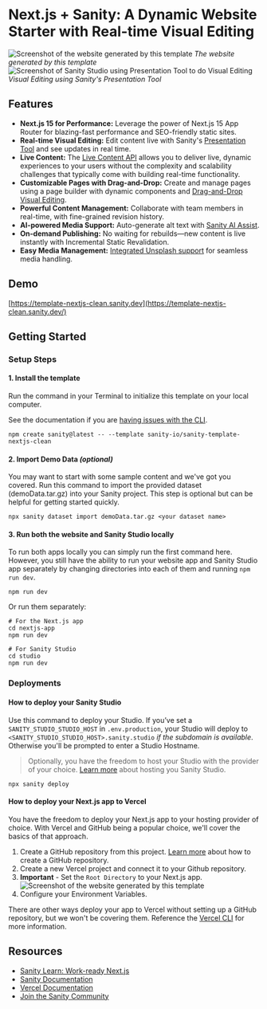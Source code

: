 # Next.js + Sanity: A Dynamic Website Starter with Real-time Visual Editing

![Screenshot of the website generated by this template](https://cdn.sanity.io/images/fkfgfb3d/production/cf3a487ca87f73ea4cbab9be30c90f6efd0823b3-1313x886.webp)
_The website generated by this template_
![Screenshot of Sanity Studio using Presentation Tool to do Visual Editing](https://cdn.sanity.io/images/fkfgfb3d/production/62f61cb1639ab1fbc14c1f14e4ee0b877fc94e29-1319x892.webp)
_Visual Editing using Sanity's Presentation Tool_

## Features

- **Next.js 15 for Performance:** Leverage the power of Next.js 15 App Router for blazing-fast performance and SEO-friendly static sites.
- **Real-time Visual Editing:** Edit content live with Sanity's [Presentation Tool](https://www.sanity.io/docs/presentation) and see updates in real time.
- **Live Content:** The [Live Content API](https://www.sanity.io/live) allows you to deliver live, dynamic experiences to your users without the complexity and scalability challenges that typically come with building real-time functionality.
- **Customizable Pages with Drag-and-Drop:** Create and manage pages using a page builder with dynamic components and [Drag-and-Drop Visual Editing](https://www.sanity.io/visual-editing-for-structured-content).
- **Powerful Content Management:** Collaborate with team members in real-time, with fine-grained revision history.
- **AI-powered Media Support:** Auto-generate alt text with [Sanity AI Assist](https://www.sanity.io/ai-assist).
- **On-demand Publishing:** No waiting for rebuilds—new content is live instantly with Incremental Static Revalidation.
- **Easy Media Management:** [Integrated Unsplash support](https://www.sanity.io/plugins/sanity-plugin-asset-source-unsplash) for seamless media handling.

## Demo

[https://template-nextjs-clean.sanity.dev](https://template-nextjs-clean.sanity.dev/)

## Getting Started

### Setup Steps

#### 1. Install the template

Run the command in your Terminal to initialize this template on your local computer.

See the documentation if you are [having issues with the CLI](https://www.sanity.io/help/cli-errors).

```shell
npm create sanity@latest -- --template sanity-io/sanity-template-nextjs-clean
```

#### 2. Import Demo Data _(optional)_

You may want to start with some sample content and we've got you covered. Run this command to import the provided dataset (demoData.tar.gz) into your Sanity project. This step is optional but can be helpful for getting started quickly.

```shell
npx sanity dataset import demoData.tar.gz <your dataset name>
```

#### 3. Run both the website and Sanity Studio locally

To run both apps locally you can simply run the first command here. However, you still have the ability to run your website app and Sanity Studio app separately by changing directories into each of them and running `npm run dev`.

```shell
npm run dev
```

Or run them separately:

```shell
# For the Next.js app
cd nextjs-app
npm run dev

# For Sanity Studio
cd studio
npm run dev
```

### Deployments

#### How to deploy your Sanity Studio

Use this command to deploy your Studio. If you’ve set a `SANITY_STUDIO_STUDIO_HOST` in `.env.production`, your Studio will deploy to `<SANITY_STUDIO_STUDIO_HOST>.sanity.studio` _if the subdomain is available_. Otherwise you'll be prompted to enter a Studio Hostname.

> Optionally, you have the freedom to host your Studio with the provider of your choice. [Learn more](https://www.sanity.io/docs/deployment) about hosting you Sanity Studio.

```shell
npx sanity deploy
```

#### How to deploy your Next.js app to Vercel

You have the freedom to deploy your Next.js app to your hosting provider of choice. With Vercel and GitHub being a popular choice, we'll cover the basics of that approach.

1. Create a GitHub repository from this project. [Learn more](https://docs.github.com/en/migrations/importing-source-code/using-the-command-line-to-import-source-code/adding-locally-hosted-code-to-github) about how to create a GitHub repository.
2. Create a new Vercel project and connect it to your Github repository.
3. **Important** - Set the `Root Directory` to your Next.js app.
   ![Screenshot of the website generated by this template](https://cdn.sanity.io/images/fkfgfb3d/production/87baa72a9fc61e0cdbd81add47f6bbae26745fc9-528x606.webp)
4. Configure your Environment Variables.

There are other ways deploy your app to Vercel without setting up a GitHub repository, but we won't be covering them. Reference the [Vercel CLI](https://vercel.com/docs/cli) for more information.

## Resources

- [Sanity Learn: Work-ready Next.js](https://www.sanity.io/learn/track/work-ready-next-js)
- [Sanity Documentation](https://www.sanity.io/docs)
- [Vercel Documentation](https://nextjs.org/docs)
- [Join the Sanity Community](https://slack.sanity.io)

[sanity-homepage]: https://www.sanity.io?utm_source=github.com&utm_medium=referral&utm_campaign=nextjs-clean-starter
[presentation]: https://www.sanity.io/docs/presentation
[vercel-deploy]: https://vercel.com/new/clone?repository-url=https%3A%2F%2Fgithub.com%2Fsanity-io%2Fsanity-template-nextjs-clean&project-name=nextjs-sanity-app&repository-name=nextjs-sanity-app&demo-title=Next.js%20%2B%20Sanity%20Starter&demo-description=A%20starter%20template%20for%20using%20Next.js%20with%20Sanity&demo-url=template-nextjs-clean.sanity.build&integration-ids=oac_hb2LITYajhRQ0i4QznmKH7gx&root-directory=nextjs-app
